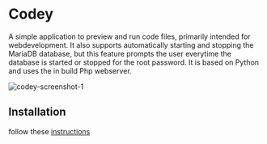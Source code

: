 # Codey

A simple application to preview and run code files, primarily intended for webdevelopment.
It also supports automatically starting and stopping the MariaDB database, but this feature prompts the user everytime the database is started or stopped for the root password.
It is based on Python and uses the in build Php webserver.

![codey-screenshot-1](https://unicornyrainbow.github.io/Codey/assets/codey.png)

## Installation

follow these [instructions](https://unicornyrainbow.github.io/Codey/install)
